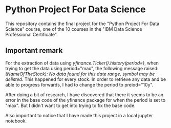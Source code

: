 # Python Project For Data Science

This repository contains the final project for the "Python Project For Data Science" course, one of the 10 courses in the "IBM Data Science Professional Certificate".

## Important remark

For the extraction of data using *yfinance.Ticker().history(period=)*, when trying to get the data using period="max", the following message raised: *(NameOfTheStock): No data found for this date range, symbol may be delisted*.
This happened for every stock. In order to retrieve any data and be able to progress forwards, I had to change the period to preiod="10y".

After doing a bit of research, I have discovered that there it seems to be an error in the base code of the yfinance package for when the period is set to "max". But I didn't want to get into trying to fix the base code.

Also important to notice that I have made this project in a local jupyter notebook.
